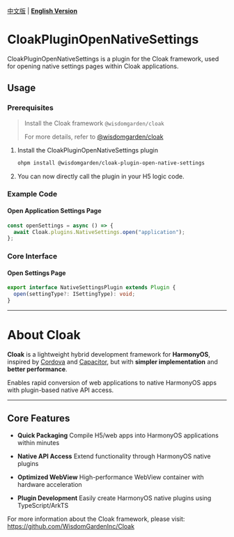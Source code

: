[中文版](./README.md) | [**English Version**](./README-EN.md)

# CloakPluginOpenNativeSettings

CloakPluginOpenNativeSettings is a plugin for the Cloak framework, used for opening native settings pages within Cloak applications.

## Usage

### Prerequisites

> Install the Cloak framework `@wisdomgarden/cloak`
>
> For more details, refer to [@wisdomgarden/cloak](https://ohpm.openharmony.cn/#/cn/detail/@wisdomgarden%2Fcloak)

1. Install the CloakPluginOpenNativeSettings plugin
   ```bash
   ohpm install @wisdomgarden/cloak-plugin-open-native-settings
   ```

2. You can now directly call the plugin in your H5 logic code.

### Example Code

#### Open Application Settings Page
```javascript
const openSettings = async () => {
  await Cloak.plugins.NativeSettings.open("application");
};
```

### Core Interface

#### Open Settings Page
```typescript
export interface NativeSettingsPlugin extends Plugin {
  open(settingType?: ISettingType): void;
}
```

---

# About **Cloak**

**Cloak** is a lightweight hybrid development framework for **HarmonyOS**, inspired by [Cordova](https://cordova.apache.org/) and [Capacitor](https://capacitorjs.com/), but with **simpler implementation** and **better performance**.

Enables rapid conversion of web applications to native HarmonyOS apps with plugin-based native API access.

---

## Core Features

- **Quick Packaging**
  Compile H5/web apps into HarmonyOS applications within minutes

- **Native API Access**
  Extend functionality through HarmonyOS native plugins

- **Optimized WebView**
  High-performance WebView container with hardware acceleration

- **Plugin Development**
  Easily create HarmonyOS native plugins using TypeScript/ArkTS

For more information about the Cloak framework, please visit: https://github.com/WisdomGardenInc/Cloak